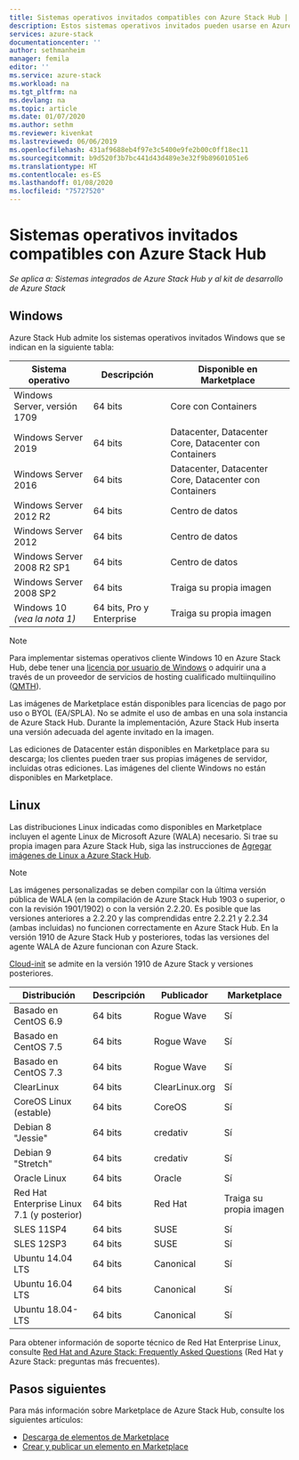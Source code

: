 ```yaml
---
title: Sistemas operativos invitados compatibles con Azure Stack Hub | Microsoft Docs
description: Estos sistemas operativos invitados pueden usarse en Azure Stack Hub.
services: azure-stack
documentationcenter: ''
author: sethmanheim
manager: femila
editor: ''
ms.service: azure-stack
ms.workload: na
ms.tgt_pltfrm: na
ms.devlang: na
ms.topic: article
ms.date: 01/07/2020
ms.author: sethm
ms.reviewer: kivenkat
ms.lastreviewed: 06/06/2019
ms.openlocfilehash: 431af9688eb4f97e3c5400e9fe2b00c0ff18ec11
ms.sourcegitcommit: b9d520f3b7bc441d43d489e3e32f9b89601051e6
ms.translationtype: HT
ms.contentlocale: es-ES
ms.lasthandoff: 01/08/2020
ms.locfileid: "75727520"
---
```

# <a name="guest-operating-systems-supported-on-azure-stack-hub"></a>Sistemas operativos invitados compatibles con Azure Stack Hub

*Se aplica a: Sistemas integrados de Azure Stack Hub y al kit de desarrollo de Azure Stack*

## <a name="windows"></a>Windows

Azure Stack Hub admite los sistemas operativos invitados Windows que se indican en la siguiente tabla:

| Sistema operativo | Descripción | Disponible en Marketplace |
| --- | --- | --- |
| Windows Server, versión 1709 | 64 bits | Core con Containers |
| Windows Server 2019 | 64 bits |  Datacenter, Datacenter Core, Datacenter con Containers |
| Windows Server 2016 | 64 bits |  Datacenter, Datacenter Core, Datacenter con Containers |
| Windows Server 2012 R2 | 64 bits |  Centro de datos |
| Windows Server 2012 | 64 bits |  Centro de datos |
| Windows Server 2008 R2 SP1 | 64 bits |  Centro de datos |
| Windows Server 2008 SP2 | 64 bits |  Traiga su propia imagen |
| Windows 10 *(vea la nota 1)* | 64 bits, Pro y Enterprise | Traiga su propia imagen |

> [!NOTE]
> Para implementar sistemas operativos cliente Windows 10 en Azure Stack Hub, debe tener una [licencia por usuario de Windows](https://www.microsoft.com/licensing/product-licensing/windows10.aspx) o adquirir una a través de un proveedor de servicios de hosting cualificado multiinquilino ([QMTH](https://www.microsoft.com/en-us/CloudandHosting/licensing_sca.aspx)).

Las imágenes de Marketplace están disponibles para licencias de pago por uso o BYOL (EA/SPLA). No se admite el uso de ambas en una sola instancia de Azure Stack Hub. Durante la implementación, Azure Stack Hub inserta una versión adecuada del agente invitado en la imagen.

Las ediciones de Datacenter están disponibles en Marketplace para su descarga; los clientes pueden traer sus propias imágenes de servidor, incluidas otras ediciones. Las imágenes del cliente Windows no están disponibles en Marketplace.

## <a name="linux"></a>Linux

Las distribuciones Linux indicadas como disponibles en Marketplace incluyen el agente Linux de Microsoft Azure (WALA) necesario. Si trae su propia imagen para Azure Stack Hub, siga las instrucciones de [Agregar imágenes de Linux a Azure Stack Hub](azure-stack-linux.md).

> [!NOTE]
> Las imágenes personalizadas se deben compilar con la última versión pública de WALA (en la compilación de Azure Stack Hub 1903 o superior, o con la revisión 1901/1902) o con la versión 2.2.20. Es posible que las versiones anteriores a 2.2.20 y las comprendidas entre 2.2.21 y 2.2.34 (ambas incluidas) no funcionen correctamente en Azure Stack Hub. En la versión 1910 de Azure Stack Hub y posteriores, todas las versiones del agente WALA de Azure funcionan con Azure Stack.
>
> [Cloud-init](https://cloud-init.io/) se admite en la versión 1910 de Azure Stack y versiones posteriores.

| Distribución | Descripción | Publicador | Marketplace |
| --- | --- | --- | --- |
| Basado en CentOS 6.9 | 64 bits | Rogue Wave | Sí |
| Basado en CentOS 7.5 | 64 bits | Rogue Wave | Sí |
| Basado en CentOS 7.3 | 64 bits | Rogue Wave | Sí |
| ClearLinux | 64 bits | ClearLinux.org | Sí |
| CoreOS Linux (estable) |  64 bits | CoreOS | Sí |
| Debian 8 "Jessie" | 64 bits | credativ |  Sí |
| Debian 9 "Stretch" | 64 bits | credativ | Sí |
| Oracle Linux | 64 bits | Oracle | Sí |
| Red Hat Enterprise Linux 7.1 (y posterior) | 64 bits | Red Hat | Traiga su propia imagen |
| SLES 11SP4 | 64 bits | SUSE | Sí |
| SLES 12SP3 | 64 bits | SUSE | Sí |
| Ubuntu 14.04 LTS | 64 bits | Canonical | Sí |
| Ubuntu 16.04 LTS | 64 bits | Canonical | Sí |
| Ubuntu 18.04-LTS | 64 bits | Canonical | Sí |

Para obtener información de soporte técnico de Red Hat Enterprise Linux, consulte [Red Hat and Azure Stack: Frequently Asked Questions](https://access.redhat.com/articles/3413531) (Red Hat y Azure Stack: preguntas más frecuentes).

## <a name="next-steps"></a>Pasos siguientes

Para más información sobre Marketplace de Azure Stack Hub, consulte los siguientes artículos:

- [Descarga de elementos de Marketplace](azure-stack-download-azure-marketplace-item.md)  
- [Crear y publicar un elemento en Marketplace](azure-stack-create-and-publish-marketplace-item.md)
